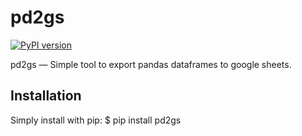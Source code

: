 pd2gs
===========
[![PyPI version](https://badge.fury.io/py/xgboost.svg)](https://pypi.python.org/pypi/pd2gs)

pd2gs — Simple tool to export pandas dataframes to google sheets.


Installation
--------
Simply install with pip:
    $ pip install pd2gs

